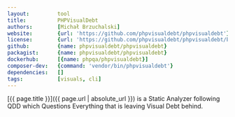 ```yaml
---
layout:         tool
title:          PHPVisualDebt
authors:        [Michał Brzuchalski]
website:        {url: 'https://github.com/phpvisualdebt/phpvisualdebt'}
license:        {url: 'https://github.com/phpvisualdebt/phpvisualdebt/blob/master/LICENSE', label: 'MIT License'}
github:         {name: phpvisualdebt/phpvisualdebt}
packagist:      {name: phpvisualdebt/phpvisualdebt}          
dockerhub:      [{name: phpqa/phpvisualdebt}]     
composer-dev:   {command: 'vendor/bin/phpvisualdebt'}
dependencies:   []
tags:           [visuals, cli] 
---
```


[{{ page.title }}]({{ page.url | absolute_url }}) is a Static Analyzer following QDD which Questions Everything that is leaving Visual Debt behind.

<!--more--> 
